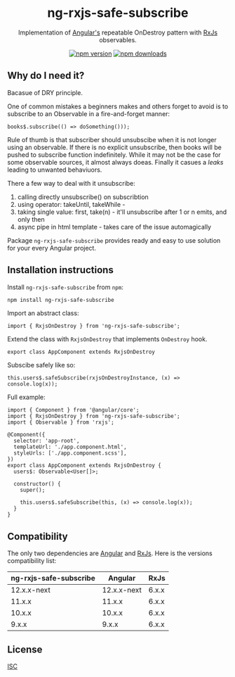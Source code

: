 <h1 align="center">ng-rxjs-safe-subscribe</h1>

<p align="center">
Implementation of <a href="https://angular.io/">Angular's</a> repeatable OnDestroy pattern with <a href="https://rxjs-dev.firebaseapp.com/guide/overview/">RxJs</a> observables.
</p>

<p align="center">
    <a href="https://badge.fury.io/js/ngx-bootstrap"><img src="https://badge.fury.io/js/ng-rxjs-safe-subscribe.svg" alt="npm version" ></a>
    <a href="https://npmjs.org/ngx-bootstrap"><img src="https://img.shields.io/npm/dm/ng-rxjs-safe-subscribe.svg" alt="npm downloads" ></a>
</p>

## Why do I need it?

Bacasue of DRY principle.

One of common mistakes a beginners makes and others forget to avoid is to subscribe to an Observable in a fire-and-forget manner:
```
books$.subscribe(() => doSomething()));
```

Rule of thumb is that subscriber should unsubscibe when it is not longer using an observable. If there is no explicit unsubscribe, then books will be pushed to subscribe function indefinitely. While it may not be the case for some observable sources, it almost always doeas. Finally it casues a <i>leaks</i> leading to unwanted behaviuors.

There a few way to deal with it unsubscribe:
1. calling directly unsubscribe() on subscribtion
2. using operator: takeUntil, takeWhile - 
3. taking single value: first, take(n) - it'll unsubscribe after 1 or n emits, and only then
4. async pipe in html template - takes care of the issue automagically

Package `ng-rxjs-safe-subscribe` provides ready and easy to use solution for your every Angular project.


## Installation instructions

Install `ng-rxjs-safe-subscribe` from `npm`:

```bash
npm install ng-rxjs-safe-subscribe
```

Import an abstract class:
```
import { RxjsOnDestroy } from 'ng-rxjs-safe-subscribe';
```

Extend the class with `RxjsOnDestroy` that implements `OnDestroy` hook.
```
export class AppComponent extends RxjsOnDestroy
```

Subscibe safely like so:
```
this.users$.safeSubscribe(rxjsOnDestroyInstance, (x) => console.log(x));
```

Full example:
```
import { Component } from '@angular/core';
import { RxjsOnDestroy } from 'ng-rxjs-safe-subscribe';
import { Observable } from 'rxjs';

@Component({
  selector: 'app-root',
  templateUrl: './app.component.html',
  styleUrls: ['./app.component.scss'],
})
export class AppComponent extends RxjsOnDestroy {
  users$: Observable<User[]>;

  constructor() {
    super();

    this.users$.safeSubscribe(this, (x) => console.log(x));
  }
}
```

## Compatibility

The only two dependencies are [Angular](https://angular.io) and [RxJs](https://rxjs-dev.firebaseapp.com/guide/overview).
Here is the versions compatibility list:

| ng-rxjs-safe-subscribe |   Angular   |  RxJs |
| ---------------------- | ----------- | ----- |
| 12.x.x-next            | 12.x.x-next | 6.x.x |
| 11.x.x                 | 11.x.x      | 6.x.x |
| 10.x.x                 | 10.x.x      | 6.x.x |
| 9.x.x                  | 9.x.x       | 6.x.x |

## License

[ISC](https://opensource.org/licenses/ISC)
